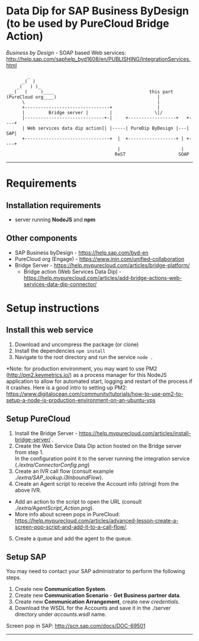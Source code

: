 Data Dip for SAP Business ByDesign (to be used by PureCloud Bridge Action)
============================


*Business by Design* - SOAP based Web services:
http://help.sap.com/saphelp_byd1608/en/PUBLISHING/IntegrationServices.html


```
        _
      _(  )
    _(   ) )_
 __(   (     )____                                    this part
(PureCloud org____)                                      |
      \                                                  |
      +--------------------------------+                 |
      |         Bridge server |        |                \|/
      |------------------------------+-|     +------------------+   +----+
      | Web services data dip action]| |-----| PureDip ByDesign |---| SAP|
      +--------------------------------+  |  +------------------+ | +----+
                                          |                       |
                                         ReST                    SOAP

```
-----------
# Requirements
## Installation requirements
- server running **NodeJS** and **npm**

## Other components
- SAP Business byDesign - https://help.sap.com/byd-en
- PureCloud org (Engage) - https://www.inin.com/unified-collaboration
- Bridge Server - https://help.mypurecloud.com/articles/bridge-platform/
  * Bridge action (Web Services Data Dip) - https://help.mypurecloud.com/articles/add-bridge-actions-web-services-data-dip-connector/

# Setup instructions
## Install this web service
1. Download and uncompress the package (or clone)
2. Install the  dependencies `npm install`
3. Navigate to the root directory and run the service `node .`

*Note: for production environment, you may want to use PM2 (http://pm2.keymetrics.io/)  as a process manager for this NodeJS application to allow for automated start, logging and restart of the process if it crashes. Here is a good intro to setting up PM2: https://www.digitalocean.com/community/tutorials/how-to-use-pm2-to-setup-a-node-js-production-environment-on-an-ubuntu-vps 


## Setup PureCloud
1. Install the Bridge Server - https://help.mypurecloud.com/articles/install-bridge-server/ .
2. Create the Web Service Data Dip action hosted on the Bridge server from step 1. \
In the configuration point it to the server running the integration service (*./extra/ConnectorConfig.png*)
3. Create an IVR call flow (consult example *./extra/SAP_lookup.i3InboundFlow*).
4. Create an Agent script to receive the Account info (string) from the above IVR.
  * Add an action to the script to open the URL (consult *./extra/AgentScript_Action.png*).
  * More info about screen pops in PureCloud: https://help.mypurecloud.com/articles/advanced-lesson-create-a-screen-pop-script-and-add-it-to-a-call-flow/.
5. Create a queue and add the agent to the queue.


## Setup SAP
You may need to contact your SAP administrator to perform the following steps.

1. Create new **Communication System**.
2. Create new **Communication Scenario** - **Get Business partner data**.
3. Create new **Communication Arrangement**, create new *credentials*.
4. Download the WSDL for the Accounts and save it in the ./server directory under *accounts.wsdl* name.

Screen pop in SAP: http://scn.sap.com/docs/DOC-69501



-----------------
